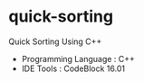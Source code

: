 # quick-sorting
Quick Sorting Using C++

- Programming Language : C++
- IDE Tools : CodeBlock 16.01
